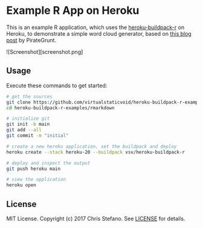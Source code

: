 # Example R App on Heroku

This is an example R application, which uses the [heroku-buildpack-r][buildpack] on Heroku,
to demonstrate a simple word cloud generator, based on [this blog post][post] by PirateGrunt.

![Screenshot][screenshot.png]

## Usage

Execute these commands to get started:

```bash
# get the sources
git clone https://github.com/virtualstaticvoid/heroku-buildpack-r-examples.git
cd heroku-buildpack-r-examples/rmarkdown

# initialize git
git init -b main
git add --all
git commit -m "initial"

# create a new heroku application, set the buildpack and deploy
heroku create --stack heroku-20 --buildpack vsv/heroku-buildpack-r

# deploy and inspect the output
git push heroku main

# view the application
heroku open
```

## License

MIT License. Copyright (c) 2017 Chris Stefano. See [LICENSE](../LICENSE) for details.

<!-- Links -->
[buildpack]: https://github.com/virtualstaticvoid/heroku-buildpack-r
[post]: http://pirategrunt.com/2013/12/11/24-days-of-r-day-11/
